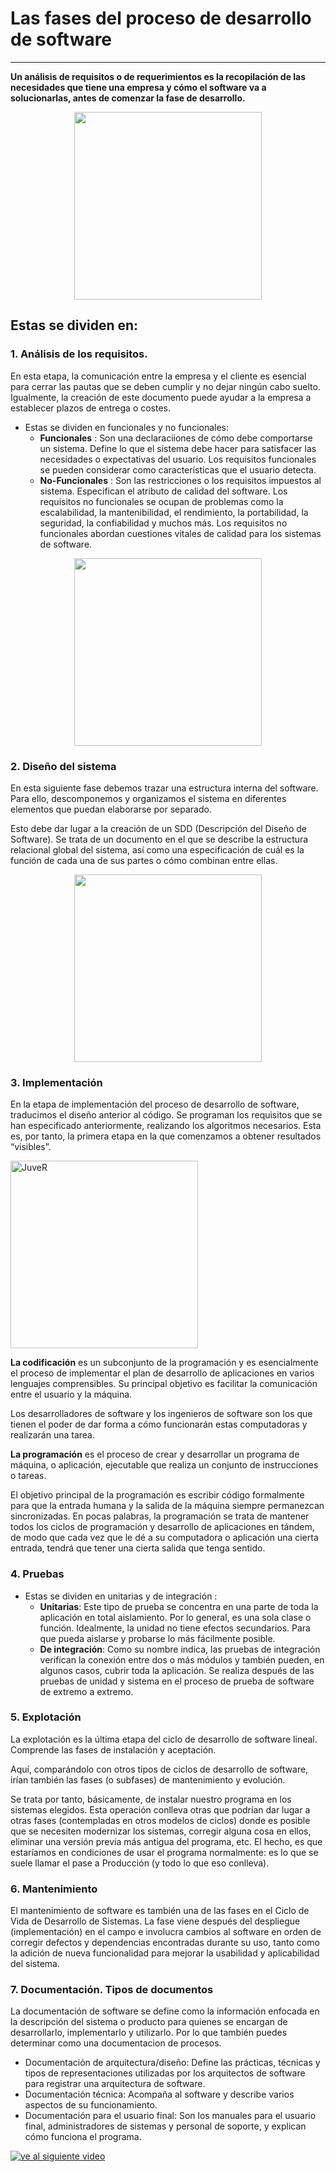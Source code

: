 # Las fases del proceso de desarrollo de software
---
**Un análisis de requisitos o de requerimientos es la recopilación de las necesidades que tiene una empresa y cómo el software va a solucionarlas, antes de comenzar la fase de desarrollo.**


<div>
<p style = 'text-align:center;'>
<img src="https://itsqmet.edu.ec/wp-content/uploads/2023/11/desarrollo-de-software.png" width="300px">
</p>
</div>


## Estas se dividen en:

### 1. Análisis de los requisitos.
   
   En esta etapa, la comunicación entre la empresa y el cliente es esencial para cerrar las pautas que se deben cumplir y no dejar ningún cabo suelto.
Igualmente, la creación de este documento puede ayudar a la empresa a establecer plazos de entrega o costes.

* Estas se dividen en funcionales y no funcionales:
   * **Funcionales** : Son una declaraciiones de cómo debe comportarse un sistema. Define lo que el sistema debe hacer para satisfacer las necesidades o expectativas del usuario. Los requisitos funcionales se pueden considerar como características que el usuario detecta.
   * **No-Funcionales** : Son las restricciones o los requisitos impuestos al sistema. Especifican el atributo de calidad del software. Los requisitos no funcionales se ocupan de problemas como la escalabilidad, la mantenibilidad, el rendimiento, la portabilidad, la seguridad, la confiabilidad y muchos más. Los requisitos no funcionales abordan cuestiones vitales de calidad para los sistemas de software.
 
<div>
<p style = 'text-align:center;'>
<img src="https://ciclosoftware.files.wordpress.com/2010/09/pruebas-de-software.jpg" width="300px">
</p>
</div>


### 2. Diseño del sistema
En esta siguiente fase debemos trazar una estructura interna del software. Para ello, descomponemos y organizamos el sistema en diferentes elementos que puedan elaborarse por separado.

Esto debe dar lugar a la creación de un SDD (Descripción del Diseño de Software). Se trata de un documento en el que se describe la estructura relacional global del sistema, así como una especificación de cuál es la función de cada una de sus partes o cómo combinan entre ellas.

<div>
<p style = 'text-align:center;'>
<img src="https://blog.ida.cl/wp-content/uploads/sites/5/2020/06/workshop-sistemadisen%CC%83o-blog-655x470.png" width="300px">
</p>
</div>

### 3.  Implementación
En la etapa de implementación del proceso de desarrollo de software, traducimos el diseño anterior al código. Se programan los requisitos que se han especificado anteriormente, realizando los algoritmos necesarios.
Esta es, por tanto, la primera etapa en la que comenzamos a obtener resultados “visibles”.

<img src="https://www.cadlan.com/wp-content/uploads/2023/02/implementacion-de-sistemas-de-informacion.jpg" alt="JuveR" width="300px">

**La codificación** es un subconjunto de la programación y es esencialmente el proceso de implementar el plan de desarrollo de aplicaciones en varios lenguajes comprensibles. Su principal objetivo es facilitar la comunicación entre el usuario y la máquina.

Los desarrolladores de software y los ingenieros de software son los que tienen el poder de dar forma a cómo funcionarán estas computadoras y realizarán una tarea.

**La programación** es el proceso de crear y desarrollar un programa de máquina, o aplicación, ejecutable que realiza un conjunto de instrucciones o tareas. 

El objetivo principal de la programación es escribir código formalmente para que la entrada humana y la salida de la máquina siempre permanezcan sincronizadas. En pocas palabras, la programación se trata de mantener todos los ciclos de programación y desarrollo de aplicaciones en tándem, de modo que cada vez que le dé a su computadora o aplicación una cierta entrada, tendrá que tener una cierta salida que tenga sentido.

### 4. Pruebas
   * Estas se dividen en unitarias y de integración :
        * **Unitarias**: Este tipo de prueba se concentra en una parte de toda la aplicación en total aislamiento. Por lo general, es una sola clase o función. Idealmente, la unidad no tiene efectos secundarios. Para que pueda aislarse y probarse lo más fácilmente posible.
        *  **De integración**: Como su nombre indica, las pruebas de integración verifican la conexión entre dos o más módulos y también pueden, en algunos casos, cubrir toda la aplicación. Se realiza después de las pruebas de unidad y sistema en el proceso de prueba de software de extremo a extremo.



### 5. Explotación 
La explotación es la última etapa del ciclo de desarrollo de software lineal. Comprende las fases de instalación y aceptación.

Aquí, comparándolo con otros tipos de ciclos de desarrollo de software, irían también las fases (o subfases) de mantenimiento y evolución.

Se trata por tanto, básicamente, de instalar nuestro programa en los sistemas elegidos. Esta operación conlleva otras que podrían dar lugar a otras fases (contempladas en otros modelos de ciclos) donde es posible que se necesiten modernizar los sistemas, corregir alguna cosa en ellos, eliminar una versión previa más antigua del programa, etc. El hecho, es que estaríamos en condiciones de usar el programa normalmente: es lo que se suele llamar el pase a Producción (y todo lo que eso conlleva).

### 6. Mantenimiento

El mantenimiento de software es también una de las fases en el Ciclo de Vida de Desarrollo de Sistemas. La fase viene después del despliegue (implementación) en el campo e involucra cambios al software en orden de corregir defectos y dependencias encontradas durante su uso, tanto como la adición de nueva funcionalidad para mejorar la usabilidad y aplicabilidad del sistema.

### 7. Documentación. Tipos de documentos
La documentación de software se define como la información enfocada en la descripción del sistema o producto para quienes se encargan de desarrollarlo, implementarlo y utilizarlo. Por lo que también puedes determinar como una documentacion de procesos.



- Documentación de arquitectura/diseño: Define las prácticas, técnicas y tipos de representaciones utilizadas por los arquitectos de software para registrar una arquitectura de software.
- Documentación técnica: Acompaña al software y describe varios aspectos de su funcionamiento.
- Documentación para el usuario final: Son los manuales para el usuario final, administradores de sistemas y personal de soporte, y explican cómo funciona el programa. 



[![ve al siguiente video](https://img.youtube.com/vi/hIhtMs9P82g/hqdefault.jpg)](https://www.youtube.com/watch?v=hIhtMs9P82g)